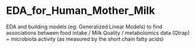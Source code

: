 # EDA_for_Human_Mother_Milk
EDA and  building models (eg: Generalized Linear Models) to find associations between food intake / Milk Quality / metabolomics data (Qtrap) + microbiota activity (as measured by the short chain fatty acids)
